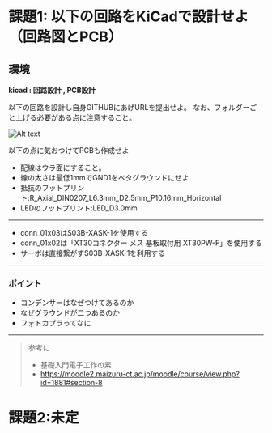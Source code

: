 # 課題1: 以下の回路をKiCadで設計せよ（回路図とPCB）

## 環境
**kicad : 回路設計 , PCB設計**

以下の回路を設計し自身GITHUBにあげURLを提出せよ。
なお、フォルダーごと上げる必要がある点に注意すること。

![Alt text](images//特訓課題/素材/kairo1.png)

以下の点に気おつけてPCBも作成せよ
* 配線はウラ面にすること。
* 線の太さは最低1mmでGND1をベタグラウンドにせよ
* 抵抗のフットプリント:R_Axial_DIN0207_L6.3mm_D2.5mm_P10.16mm_Horizontal
* LEDのフットプリント:LED_D3.0mm
---
* conn_01x03はS03B-XASK-1を使用する
* conn_01x02は「XT30コネクター メス 基板取付用 XT30PW-F」を使用する
* サーボは直接繋がずS03B-XASK-1を利用する
---


### ポイント

* コンデンサーはなぜつけてあるのか
* なぜグラウンドが二つあるのか
* フォトカプラってなに

---
>参考に
>* 基礎入門電子工作の素
>* https://moodle2.maizuru-ct.ac.jp/moodle/course/view.php?id=1881#section-8

# 課題2:未定 